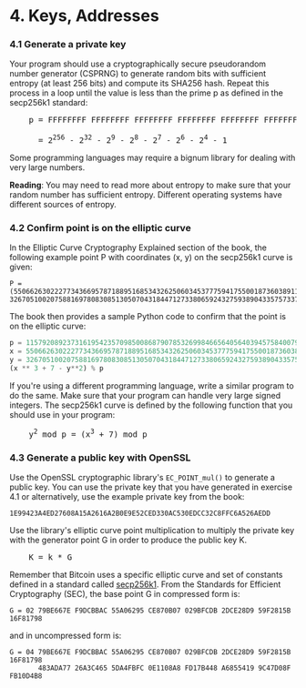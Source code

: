 # 4. Keys, Addresses

### 4.1 Generate a private key

Your program should use a cryptographically secure pseudorandom number generator
(CSPRNG) to generate random bits with sufficient entropy (at least 256 bits) and
compute its SHA256 hash. Repeat this process in a loop until the value is less
than the prime p as defined in the secp256k1 standard:

<pre>
    p = FFFFFFFF FFFFFFFF FFFFFFFF FFFFFFFF FFFFFFFF FFFFFFFF FFFFFFFE FFFFFC2F<br>
      = 2<sup>256</sup> - 2<sup>32</sup> - 2<sup>9</sup> - 2<sup>8</sup> - 2<sup>7</sup> - 2<sup>6</sup> - 2<sup>4</sup> - 1
</pre>

Some programming languages may require a bignum library for dealing with very
large numbers.

__Reading__: You may need to read more about entropy to make sure that your
random number has sufficient entropy. Different operating systems have different
sources of entropy.

### 4.2 Confirm point is on the elliptic curve

In the Elliptic Curve Cryptography Explained section of the book, the following
example point P with coordinates (x, y) on the secp256k1 curve is given:

```
P = (55066263022277343669578718895168534326250603453777594175500187360389116729240, 32670510020758816978083085130507043184471273380659243275938904335757337482424)
```

The book then provides a sample Python code to confirm that the point is on the
elliptic curve:

```python
p = 115792089237316195423570985008687907853269984665640564039457584007908834671663
x = 55066263022277343669578718895168534326250603453777594175500187360389116729240
y = 32670510020758816978083085130507043184471273380659243275938904335757337482424
(x ** 3 + 7 - y**2) % p
```

If you're using a different programming language, write a similar program to do
the same. Make sure that your program can handle very large signed integers. The
secp256k1 curve is defined by the following function that you should use in your
program:

<pre>
    y<sup>2</sup> mod p = (x<sup>3</sup> + 7) mod p
</pre>

### 4.3 Generate a public key with OpenSSL

Use the OpenSSL cryptographic library's `EC_POINT_mul()` to generate a public
key. You can use the private key that you have generated in exercise 4.1 or
alternatively, use the example private key from the book:

```
1E99423A4ED27608A15A2616A2B0E9E52CED330AC530EDCC32C8FFC6A526AEDD
```

Use the library's elliptic curve point multiplication to multiply the private
key with the generator point G in order to produce the public key K.

<pre>
    K = k * G
</pre>

Remember that Bitcoin uses a specific elliptic curve and set of constants
defined in a standard called [secp256k1][secp256k1]. From the Standards for
Efficient Cryptography (SEC), the base point G in compressed form is:

```
G = 02 79BE667E F9DCBBAC 55A06295 CE870B07 029BFCDB 2DCE28D9 59F2815B 16F81798
```

and in uncompressed form is:

```
G = 04 79BE667E F9DCBBAC 55A06295 CE870B07 029BFCDB 2DCE28D9 59F2815B 16F81798
       483ADA77 26A3C465 5DA4FBFC 0E1108A8 FD17B448 A6855419 9C47D08F FB10D4B8
```

[secp256k1]: https://en.bitcoin.it/wiki/Secp256k1
